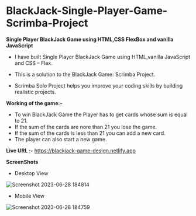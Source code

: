 # BlackJack-Single-Player-Game-Scrimba-Project
**Single Player BlackJack Game using HTML,CSS FlexBox and vanilla JavaScript**

- I have built Single Player BlackJack Game using HTML,vanilla JavaScript and CSS – Flex.
+ This is a solution to the BlackJack Game: Scrimba Project.
* Scrimba Solo Project helps you improve your coding skills by building realistic projects.

**Working of the game:-**
- To win BlackJack Game the Player has to get cards whose sum is equal to 21.
- If the sum of the cards are nore than 21 you lose the game.
- If the sum of the cards is less than 21 you can add a new card.
- The player can also start a new game.
  
**Live URL :-** https://blackjack-game-design.netlify.app

**ScreenShots**

- Desktop View  

![Screenshot 2023-06-28 184814](https://github.com/aratidsa/BlackJack-Single-Player-Game-Scrimba-Project/assets/128802362/20c1ef97-f18c-4736-8f65-a5af5e1eb311)


- Mobile View
  
![Screenshot 2023-06-28 184759](https://github.com/aratidsa/BlackJack-Single-Player-Game-Scrimba-Project/assets/128802362/dad47e93-8ada-4406-a2f1-7c326a4058c1)
